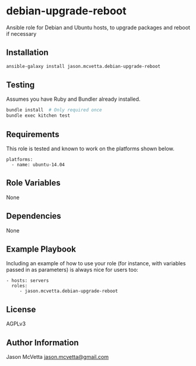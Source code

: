 debian-upgrade-reboot
=====================

Ansible role for Debian and Ubuntu hosts, to upgrade packages and reboot if necessary


Installation
------------

```bash
ansible-galaxy install jason.mcvetta.debian-upgrade-reboot
```


Testing
-------

Assumes you have Ruby and Bundler already installed.


```bash
bundle install  # Only required once
bundle exec kitchen test
```



Requirements
------------

This role is tested and known to work on the platforms shown below.

```
platforms:
  - name: ubuntu-14.04
```


Role Variables
--------------

None


Dependencies
------------

None


Example Playbook
----------------

Including an example of how to use your role (for instance, with variables passed in as parameters) is always nice for users too:

    - hosts: servers
      roles:
         - jason.mcvetta.debian-upgrade-reboot

License
-------

AGPLv3

Author Information
------------------

Jason McVetta <jason.mcvetta@gmail.com>
